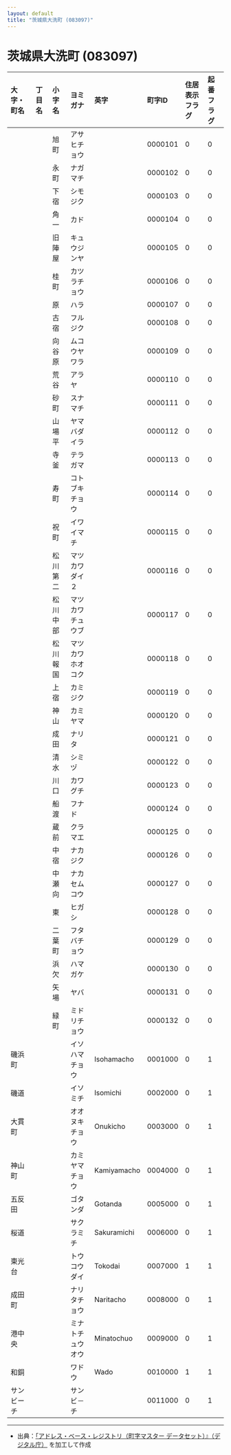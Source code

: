 ```yaml
---
layout: default
title: "茨城県大洗町 (083097)"
---
```


# 茨城県大洗町 (083097)

| 大字・町名 | 丁目名 | 小字名 | ヨミガナ | 英字 | 町字ID | 住居表示フラグ | 起番フラグ |
|:---|:---|:---|:---|:---|:---|:---|:---|
|  |  | 旭町 | アサヒチョウ |  | 0000101 | 0 | 0 |
|  |  | 永町 | ナガマチ |  | 0000102 | 0 | 0 |
|  |  | 下宿 | シモジク |  | 0000103 | 0 | 0 |
|  |  | 角一 | カド |  | 0000104 | 0 | 0 |
|  |  | 旧陣屋 | キュウジンヤ |  | 0000105 | 0 | 0 |
|  |  | 桂町 | カツラチョウ |  | 0000106 | 0 | 0 |
|  |  | 原 | ハラ |  | 0000107 | 0 | 0 |
|  |  | 古宿 | フルジク |  | 0000108 | 0 | 0 |
|  |  | 向谷原 | ムコウヤワラ |  | 0000109 | 0 | 0 |
|  |  | 荒谷 | アラヤ |  | 0000110 | 0 | 0 |
|  |  | 砂町 | スナマチ |  | 0000111 | 0 | 0 |
|  |  | 山場平 | ヤマバダイラ |  | 0000112 | 0 | 0 |
|  |  | 寺釜 | テラガマ |  | 0000113 | 0 | 0 |
|  |  | 寿町 | コトブキチョウ |  | 0000114 | 0 | 0 |
|  |  | 祝町 | イワイマチ |  | 0000115 | 0 | 0 |
|  |  | 松川第二 | マツカワダイ２ |  | 0000116 | 0 | 0 |
|  |  | 松川中部 | マツカワチュウブ |  | 0000117 | 0 | 0 |
|  |  | 松川報国 | マツカワホオコク |  | 0000118 | 0 | 0 |
|  |  | 上宿 | カミジク |  | 0000119 | 0 | 0 |
|  |  | 神山 | カミヤマ |  | 0000120 | 0 | 0 |
|  |  | 成田 | ナリタ |  | 0000121 | 0 | 0 |
|  |  | 清水 | シミヅ |  | 0000122 | 0 | 0 |
|  |  | 川口 | カワグチ |  | 0000123 | 0 | 0 |
|  |  | 船渡 | フナド |  | 0000124 | 0 | 0 |
|  |  | 蔵前 | クラマエ |  | 0000125 | 0 | 0 |
|  |  | 中宿 | ナカジク |  | 0000126 | 0 | 0 |
|  |  | 中瀬向 | ナカセムコウ |  | 0000127 | 0 | 0 |
|  |  | 東 | ヒガシ |  | 0000128 | 0 | 0 |
|  |  | 二葉町 | フタバチョウ |  | 0000129 | 0 | 0 |
|  |  | 浜欠 | ハマガケ |  | 0000130 | 0 | 0 |
|  |  | 矢場 | ヤバ |  | 0000131 | 0 | 0 |
|  |  | 緑町 | ミドリチョウ |  | 0000132 | 0 | 0 |
| 磯浜町 |  |  | イソハマチョウ | Isohamacho | 0001000 | 0 | 1 |
| 磯道 |  |  | イソミチ | Isomichi | 0002000 | 0 | 1 |
| 大貫町 |  |  | オオヌキチョウ | Onukicho | 0003000 | 0 | 1 |
| 神山町 |  |  | カミヤマチョウ | Kamiyamacho | 0004000 | 0 | 1 |
| 五反田 |  |  | ゴタンダ | Gotanda | 0005000 | 0 | 1 |
| 桜道 |  |  | サクラミチ | Sakuramichi | 0006000 | 0 | 1 |
| 東光台 |  |  | トウコウダイ | Tokodai | 0007000 | 1 | 1 |
| 成田町 |  |  | ナリタチョウ | Naritacho | 0008000 | 0 | 1 |
| 港中央 |  |  | ミナトチュウオウ | Minatochuo | 0009000 | 0 | 1 |
| 和銅 |  |  | ワドウ | Wado | 0010000 | 1 | 1 |
| サンビーチ |  |  | サンビ－チ |  | 0011000 | 0 | 1 |

---

- 出典：[「アドレス・ベース・レジストリ（町字マスター データセット）』（デジタル庁）](https://www.digital.go.jp/policies/base_registry_address/) を加工して作成